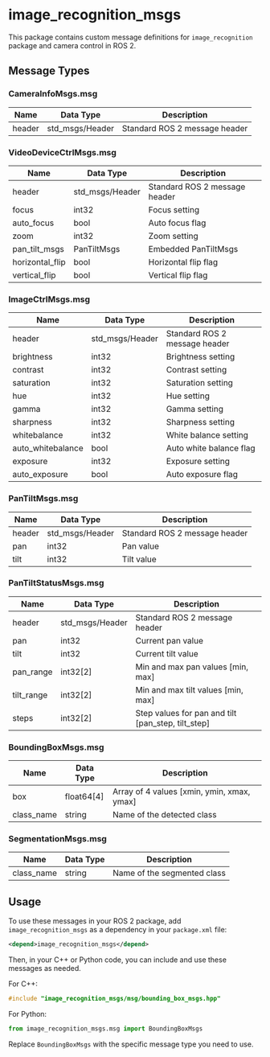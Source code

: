 # image_recognition_msgs

This package contains custom message definitions for `image_recognition` package and camera control in ROS 2.

## Message Types
### CameraInfoMsgs.msg

| Name | Data Type | Description |
|------|-----------|-------------|
| header | std_msgs/Header | Standard ROS 2 message header |

### VideoDeviceCtrlMsgs.msg

| Name | Data Type | Description |
|------|-----------|-------------|
| header | std_msgs/Header | Standard ROS 2 message header |
| focus | int32 | Focus setting |
| auto_focus | bool | Auto focus flag |
| zoom | int32 | Zoom setting |
| pan_tilt_msgs | PanTiltMsgs | Embedded PanTiltMsgs |
| horizontal_flip | bool | Horizontal flip flag |
| vertical_flip | bool | Vertical flip flag |

### ImageCtrlMsgs.msg

| Name | Data Type | Description |
|------|-----------|-------------|
| header | std_msgs/Header | Standard ROS 2 message header |
| brightness | int32 | Brightness setting |
| contrast | int32 | Contrast setting |
| saturation | int32 | Saturation setting |
| hue | int32 | Hue setting |
| gamma | int32 | Gamma setting |
| sharpness | int32 | Sharpness setting |
| whitebalance | int32 | White balance setting |
| auto_whitebalance | bool | Auto white balance flag |
| exposure | int32 | Exposure setting |
| auto_exposure | bool | Auto exposure flag |

### PanTiltMsgs.msg

| Name | Data Type | Description |
|------|-----------|-------------|
| header | std_msgs/Header | Standard ROS 2 message header |
| pan | int32 | Pan value |
| tilt | int32 | Tilt value |

### PanTiltStatusMsgs.msg

| Name | Data Type | Description |
|------|-----------|-------------|
| header | std_msgs/Header | Standard ROS 2 message header |
| pan | int32 | Current pan value |
| tilt | int32 | Current tilt value |
| pan_range | int32[2] | Min and max pan values [min, max] |
| tilt_range | int32[2] | Min and max tilt values [min, max] |
| steps | int32[2] | Step values for pan and tilt [pan_step, tilt_step] |

### BoundingBoxMsgs.msg

| Name | Data Type | Description |
|------|-----------|-------------|
| box | float64[4] | Array of 4 values [xmin, ymin, xmax, ymax] |
| class_name | string | Name of the detected class |

### SegmentationMsgs.msg

| Name | Data Type | Description |
|------|-----------|-------------|
| class_name | string | Name of the segmented class |


## Usage

To use these messages in your ROS 2 package, add `image_recognition_msgs` as a dependency in your `package.xml` file:

```xml
<depend>image_recognition_msgs</depend>
```

Then, in your C++ or Python code, you can include and use these messages as needed.

For C++:
```cpp
#include "image_recognition_msgs/msg/bounding_box_msgs.hpp"
```

For Python:
```python
from image_recognition_msgs.msg import BoundingBoxMsgs
```

Replace `BoundingBoxMsgs` with the specific message type you need to use.
